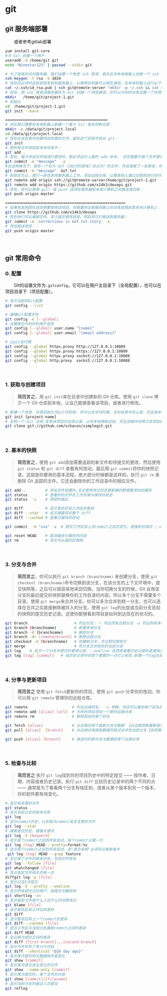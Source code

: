 # git

## <span data-type="text" style="color: var(--b3-font-color11);">git 服务端部署</span>

　　或者参考gitlab部署

```bash
yum install git-core
#为 Git 创建一个用户
useradd -d /home/git git
echo "Ninestar123" | passwd --stdin git

# 为了容易的访问服务器，我们设置一个免密 ssh 登录。首先在你本地电脑上创建一个 ssh 密钥：
ssh-keygen -t rsa -b 1024
# 现在您必须将这些密钥复制到服务器上，以便两台机器可以相互通信。在本地机器上运行以下命令：
cat ~/.ssh/id_rsa.pub | ssh git@remote-server "mkdir -p ~/.ssh && cat >> ~/.ssh/authorized_keys"
# 现在，用 ssh 登录进服务器并为 Git 创建一个项目路径。你可以为你的仓库设置一个你想要的目录。
mkdir   /home/git/project-1.git
# 初始化
cd  /home/git/project-1.git
git init --bare

==============================================
# 现在我们需要在本地机器上新建一个基于 Git 版本控制仓库：
mkdir -p /data/git/project.local
cd /data/git/project.local
# 现在在该目录中创建项目所需的文件。留在这个目录并启动 git：
git init
# 把所有文件添加到本地仓库中：
git add .
# 现在，每次添加文件或进行更改时，都必须运行上面的 add 命令。 您还需要为每个文件更改都写入提交消息。提交消息基本上说明了我们所做的更改。
git commit -m "message"  -a
#在这种情况下，我有一个名为 GoT（《权力的游戏》的点评）的文件，并且我做了一些更改，所以当我运行命令时，它指定对文件进行更改。 在上面的命令中 -a 选项意味着提交仓库中的所有文件。 如果您只更改了一个，则可以指定该文件的名称而不是使用 -a。
git commit -m "message"  GoT.txt
# 到现在为止，我们一直在本地服务器上工作。添加远程仓库，以便其他人通过互联网进行协作。
git remote add origin ssh://git@remote-server/home/git/project-1.git
git remote add origin https://github.com/x14k3/devops.git
# 现在，您可以使用 pull 或 push 选项在服务器和本地计算机之间推送或拉取：
git push origin master

======================================================
# 如果有其他团队成员想要使用该项目，则需要将远程服务器上的仓库克隆到其本地计算机上：
git clone https://github.com/x14k3/devops
# 现在他们可以编辑文件，写入提交更改信息，然后将它们推送到服务器：
git commit -m 'corrections in GoT.txt story' -a
# 然后推送改变：
git push origin master

```

　　‍

## <span data-type="text" style="color: var(--b3-font-color11);">git 常用命令</span>

### 0. 配置

　　Git的设置文件为`.gitconfig`​，它可以在用户主目录下（全局配置），也可以在项目目录下（项目配置）。

```bash
# 显示当前的Git配置
git config --list

# 编辑Git配置文件
git config -e [--global]
# 设置提交代码时的用户信息
git config [--global] user.name "[name]"
git config [--global] user.email "[email address]"

# 让git走代理
git config --global https.proxy http://127.0.0.1:10809
git config --global https.proxy https://127.0.0.1:10809
git config --global https.proxy socks5://127.0.0.1:10808
git config --global http.proxy  socks5://127.0.0.1:10808

```

　　‍

### 1. 获取与创建项目

> **简而言之**，用 `git init`​ 来在目录中创建新的 Git 仓库。使用 `git clone`​ 拷贝一个 Git 仓库到本地，让自己能够查看该项目，或者进行修改。

```bash
# 新建一个目录，将其初始化为Git代码库; 你可以在任何时候、任何目录中这么做，完全是本地化的。
git init [project-name] 
# 复制一个 Git 仓库;复制该项目的全部记录，让你本地拥有这些。并且该操作将拷贝该项目的主分支， 使你能够查看代码，或编辑、修改。
git clone git://github.com/schacon/simplegit.git
```

　　‍

### 2. 基本的快照

> **简而言之**，使用 `git add`​ 添加需要追踪的新文件和待提交的更改，然后使用 `git status`​ 和 `git diff`​ 查看有何改动，最后用 `git commit`​ 将你的快照记录。这就是你要用的基本流程，绝大部分时候都是这样的。执行 `git rm`​ 来删除 Git 追踪的文件。它还会删除你的工作目录中的相应文件。

```bash
git add .         # 添加文件到缓存,无论是修改过的还是新建的都需要添加到缓存
git status        # 查看你的文件在工作目录与缓存的状态
git status  -s    # 简短的输出

git diff          # 显示暂存区和工作区的差异
git diff --stat   # 显示摘要而非整个 diff
git diff --cached # 查看已缓存的改动

git commit  -m "xxx" -a  # 提交工作区自上次commit之后的变化，直接到仓库区 ;-v 提交时显示所有diff信息

git reset HEAD    # 取消缓存已缓存的内容
git rm            # 将文件从缓存区移除
```

　　‍

### 3. 分支与合并

> **简而言之**，你可以执行 `git branch (branchname)`​ 来创建分支，使用 `git checkout (branchname)`​ 命令切换到该分支，在该分支的上下文环境中，提交快照等，之后可以很容易地来回切换。当你切换分支的时候，Git 会用该分支的最后提交的快照替换你的工作目录的内容，所以多个分支不需要多个目录。使用 `git merge`​ 来合并分支。你可以多次合并到统一分支，也可以选择在合并之后直接删除被并入的分支。使用 `git log`​ 列出促成当前分支目前的快照的提交历史记录。这使你能够看到项目是如何到达现在的状况的。

```bash
git branch                     # 列出分支；-r 列出所有远程分支 -a 列出所有本地分支和远程分支
git branch (branchname)        # 新建本地分支
git branch -d (branchname)     # 删除分支
git branch -dr [remote/branch] # 删除远程分支
git checkout -b (branchname)   # 创建新分支，并立即切换到它
git merge                      # 将分支合并到你的当前分支
git log    # 显示一个分支中提交的更改记录，--oneline 选项来查看历史记录的紧凑简洁的版本。 --graph 选项，查看历史中什么时候出现了分支、合并
git tag [tag] [commit]   # 给历史记录中的某个重要的一点打上标签,新建一个tag在指定commit

```

　　‍

### 4. 分享与更新项目

> **简而言之** 使用 `git fetch`​ 更新你的项目，使用 `git push`​ 分享你的改动。你可以用 `git remote`​ 管理你的远程仓库。

```bash
git remote                    # 列出远端别名， -v 参数，你还可以看到每个别名的实际链接地址
git remote add [alias] [url]  # 为你的项目添加一个新的远端仓库
git remote rm                 # 删除现存的某个别名

git fetch [alias]             # 从远端仓库下载新分支与数据 【从远程获取最新版本到本地，但不会自动merge】
git pull [alias]  [branch]    # 从远端仓库提取数据并尝试合并到当前分支【会获取所有远程索引并合并到本地分支中来】

git push [alias] [branch]     # 推送你的新分支与数据到某个远端仓库

```

　　‍

### 5. 检查与比较

> **简而言之** 执行 `git log`​ 找到你的项目历史中的特定提交 ——       按作者、日期、内容或者历史记录。执行 `git diff`​ 比较历史记录中的两个不同的点 ——       通常是为了看看两个分支有啥区别，或者从某个版本到另一个版本，你的软件都有啥变化。

```bash
# 显示有变更的文件
git status
# 显示当前分支的版本历史
git log
# 显示commit历史，以及每次commit发生变更的文件
git log --stat
# 搜索提交历史，根据关键词
git log -S [keyword]
# 显示某个commit之后的所有变动，每个commit占据一行
git log [tag] HEAD --pretty=format:%s
# 显示某个commit之后的所有变动，其"提交说明"必须符合搜索条件
 git log [tag] HEAD --grep feature
# 显示某个文件的版本历史，包括文件改名
git log --follow [file]
git whatchanged [file]
# 显示指定文件相关的每一次
diffgit log -p [file]
# 显示过去5次提交
git log -5 --pretty --oneline
# 显示所有提交过的用户，按提交次数排序
git shortlog -sn
# 显示指定文件是什么人在什么时间修改过
git blame [file]
# 显示暂存区和工作区的差异
git diff
# 显示暂存区和上一个commit的差异
git diff --cached [file]
# 显示工作区与当前分支最新commit之间的差异
git diff HEAD
# 显示两次提交之间的差异
git diff [first-branch]...[second-branch]
# 显示今天你写了多少行代码
git diff --shortstat "@{0 day ago}"
# 显示某次提交的元数据和内容变化
git show [commit]
# 显示某次提交发生变化的文件
git show --name-only [commit]
# 显示某次提交时，某个文件的内容
git show [commit]:[filename]
# 显示当前分支的最近几次提交
git reflog
```
